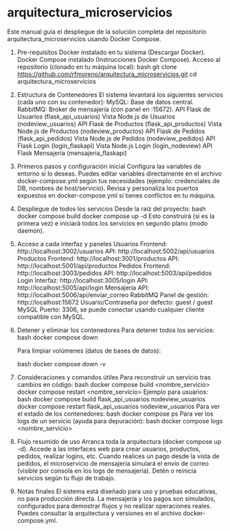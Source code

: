 # arquitectura_microservicios
Este manual guía el despliegue de la solución completa del repositorio arquitectura_microservicios usando Docker Compose.
1. Pre-requisitos
    Docker instalado en tu sistema (Descargar Docker).
    Docker Compose instalado (Instrucciones Docker Compose).
    Acceso al repositorio (clonado en tu máquina local):
    bash
    git clone https://github.com/rfmoreno/arquitectura_microservicios.git
    cd arquitectura_microservicios
2. Estructura de Contenedores
El sistema levantará los siguientes servicios (cada uno con su contenedor):
    MySQL: Base de datos central.
    RabbitMQ: Broker de mensajería (con panel en :15672).
    API Flask de Usuarios (flask_api_usuarios)
    Vista Node.js de Usuarios (nodeview_usuarios)
    API Flask de Productos (flask_api_productos)
    Vista Node.js de Productos (nodeview_productos)
    API Flask de Pedidos (flask_api_pedidos)
    Vista Node.js de Pedidos (nodeview_pedidos)
    API Flask Login (login_flaskapi)
    Vista Node.js Login (login_nodeview)
    API Flask Mensajería (mensajeria_flaskapi)
3. Primeros pasos y configuración inicial
    Configura las variables de entorno si lo deseas.
    Puedes editar variables directamente en el archivo docker-compose.yml según tus necesidades (ejemplo: credenciales de DB, nombres de host/servicio).
    Revisa y personaliza los puertos expuestos en docker-compose.yml si tienes conflictos en tu máquina.
4. Despliegue de todos los servicios
    Desde la raíz del proyecto:
    bash
    docker compose build
    docker compose up -d
    Esto construirá (si es la primera vez) e iniciará todos los servicios en segundo plano (modo daemon).
5. Acceso a cada interfaz y paneles
    Usuarios
        Frontend: http://localhost:3002/usuarios
        API: http://localhost:5002/api/usuarios
    Productos
        Frontend: http://localhost:3001/productos
        API: http://localhost:5001/api/productos
    Pedidos
        Frontend: http://localhost:3003/pedidos
        API: http://localhost:5003/api/pedidos
    Login
        Interfaz: http://localhost:3005/login
        API: http://localhost:5005/api/login
    Mensajería
        API: http://localhost:5006/api/enviar_correo
    RabbitMQ
        Panel de gestión: http://localhost:15672
        Usuario/Contraseña por defecto: guest / guest
    MySQL
        Puerto: 3306, se puede conectar usando cualquier cliente compatible con MySQL.
6. Detener y eliminar los contenedores
    Para detener todos los servicios:
    bash
    docker compose down

    Para limpiar volúmenes (datos de bases de datos):

    bash
    docker compose down -v

7. Consideraciones y comandos útiles
    Para reconstruir un servicio tras cambios en código:
    bash
    docker compose build <nombre_servicio>
    docker compose restart <nombre_servicio>
Ejemplo para usuarios:
    bash
    docker compose build flask_api_usuarios nodeview_usuarios
    docker compose restart flask_api_usuarios nodeview_usuarios
Para ver el estado de los contenedores:
    bash
    docker compose ps
Para ver los logs de un servicio (ayuda para depuración):
    bash
    docker compose logs <nombre_servicio>
8. Flujo resumido de uso
    Arranca toda la arquitectura (docker compose up -d).
    Accede a las interfaces web para crear usuarios, productos, pedidos, realizar logins, etc.
    Cuando realices un pago desde la vista de pedidos, el microservicio de mensajería simulará el envío de correo (visible por consola en los logs de mensajería).
    Detén o reinicia servicios según tu flujo de trabajo.
9. Notas finales
    El sistema está diseñado para uso y pruebas educativas, no para producción directa.
    La mensajería y los pagos son simulados, configurados para demostrar flujos y no realizar operaciones reales.
    Puedes consultar la arquitectura y versiones en el archivo docker-compose.yml.
